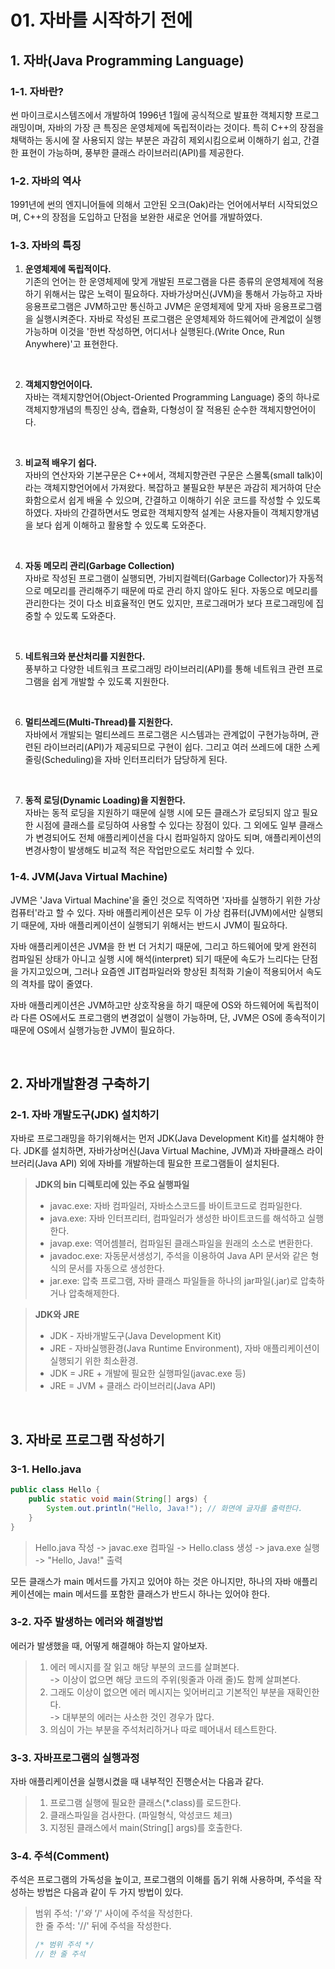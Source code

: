 # 01. 자바를 시작하기 전에

## 1. 자바(Java Programming Language)
### 1-1. 자바란?
썬 마이크로시스템즈에서 개발하여 1996년 1월에 공식적으로 발표한 객체지향 프로그래밍이며, 자바의 가장 큰 특징은 운영체제에 독립적이라는 것이다.
특히 C++의 장점을 채택하는 동시에 잘 사용되지 않는 부분은 과감히 제외시킴으로써 이해하기 쉽고, 간결한 표현이 가능하며, 풍부한 클래스 라이브러리(API)를 제공한다.

### 1-2. 자바의 역사
1991년에 썬의 엔지니어들에 의해서 고안된 오크(Oak)라는 언어에서부터 시작되었으며, C++의 장점을 도입하고 단점을 보완한 새로운 언어를 개발하였다.

### 1-3. 자바의 특징
1. **운영체제에 독립적이다.**  
기존의 언어는 한 운영체제에 맞게 개발된 프로그램을 다른 종류의 운영체제에 적용하기 위해서는 많은 노력이 필요하다. 
자바가상머신(JVM)을 통해서 가능하고 자바 응용프로그램은 JVM하고만 통신하고 JVM은 운영체제에 맞게 자바 응용프로그램을 실행시켜준다.
자바로 작성된 프로그램은 운영체제와 하드웨어에 관계없이 실행 가능하며 이것을 '한번 작성하면, 어디서나 실행된다.(Write Once, Run Anywhere)'고 표현한다.

<br>

2. **객체지향언어이다.**  
자바는 객체지향언어(Object-Oriented Programming Language) 중의 하나로 객체지향개념의 특징인 상속, 캡슐화, 다형성이 잘 적용된 순수한 객체지향언어이다.

<br>

3. **비교적 배우기 쉽다.**  
자바의 연산자와 기본구문은 C++에서, 객체지향관련 구문은 스몰톡(small talk)이라는 객체지향언어에서 가져왔다.
복잡하고 불필요한 부분은 과감히 제거하여 단순화함으로서 쉽게 배울 수 있으며, 간결하고 이해하기 쉬운 코드를 작성할 수 있도록 하였다.
자바의 간결하면서도 명료한 객체지향적 설계는 사용자들이 객체지향개념을 보다 쉽게 이해하고 활용할 수 있도록 도와준다.

<br>

4. **자동 메모리 관리(Garbage Collection)**  
자바로 작성된 프로그램이 실행되면, 가비지컬렉터(Garbage Collector)가 자동적으로 메모리를 관리해주기 때문에 따로 관리 하지 않아도 된다.
자동으로 메모리를 관리한다는 것이 다소 비효율적인 면도 있지만, 프로그래머가 보다 프로그래밍에 집중할 수 있도록 도와준다.

<br>

5. **네트워크와 분산처리를 지원한다.**  
풍부하고 다양한 네트워크 프로그래밍 라이브러리(API)를 통해 네트워크 관련 프로그램을 쉽게 개발할 수 있도록 지원한다.

<br>

6. **멀티쓰레드(Multi-Thread)를 지원한다.**  
자바에서 개발되는 멀티쓰레드 프로그램은 시스템과는 관계없이 구현가능하며, 관련된 라이브러리(API)가 제공되므로 구현이 쉽다.
그리고 여러 쓰레드에 대한 스케줄링(Scheduling)을 자바 인터프리터가 담당하게 된다.

<br>

7. **동적 로딩(Dynamic Loading)을 지원한다.**  
자바는 동적 로딩을 지원하기 때문에 실행 시에 모든 클래스가 로딩되지 않고 필요한 시점에 클래스를 로딩하여 사용할 수 있다는 장점이 있다.
그 외에도 일부 클래스가 변경되어도 전체 애플리케이션을 다시 컴파일하지 않아도 되며, 애플리케이션의 변경사항이 발생해도 비교적 적은 작업만으로도 처리할 수 있다.

### 1-4. JVM(Java Virtual Machine)
JVM은 'Java Virtual Machine'을 줄인 것으로 직역하면 '자바를 실행하기 위한 가상 컴퓨터'라고 할 수 있다.
자바 애플리케이션은 모두 이 가상 컴퓨터(JVM)에서만 실행되기 때문에, 자바 애플리케이션이 실행되기 위해서는 반드시 JVM이 필요하다.

자바 애플리케이션은 JVM을 한 번 더 거치기 때문에, 그리고 하드웨어에 맞게 완전히 컴파일된 상태가 아니고 실행 시에 해석(interpret) 되기 때문에 속도가 느리다는 단점을 가지고있으며,
그러나 요즘엔 JIT컴파일러와 향상된 최적화 기술이 적용되어서 속도의 격차를 많이 줄였다.

자바 애플리케이션은 JVM하고만 상호작용을 하기 때문에 OS와 하드웨어에 독립적이라 다른 OS에서도 프로그램의 변경없이 실행이 가능하며,
단, JVM은 OS에 종속적이기 때문에 OS에서 실행가능한 JVM이 필요하다.

<br>

## 2. 자바개발환경 구축하기
### 2-1. 자바 개발도구(JDK) 설치하기
자바로 프로그래밍을 하기위해서는 먼저 JDK(Java Development Kit)를 설치해야 한다.
JDK를 설치하면, 자바가상머신(Java Virtual Machine, JVM)과 자바클래스 라이브러리(Java API) 외에 자바를 개발하는데 필요한 프로그램들이 설치된다.

> **JDK의 bin 디렉토리에 있는 주요 실행파일**
> - javac.exe: 자바 컴파일러, 자바소스코드를 바이트코드로 컴파일한다.
> - java.exe: 자바 인터프리터, 컴파일러가 생성한 바이트코드를 해석하고 실행한다.
> - javap.exe: 역어셈블러, 컴파일된 클래스파일을 원래의 소스로 변환한다.
> - javadoc.exe: 자동문서생성기, 주석을 이용하여 Java API 문서와 같은 형식의 문서를 자동으로 생성한다.
> - jar.exe: 압축 프로그램, 자바 클래스 파일들을 하나의 jar파일(.jar)로 압축하거나 압축해제한다.

> **JDK와 JRE**
> - JDK - 자바개발도구(Java Development Kit)
> - JRE - 자바실행환경(Java Runtime Environment), 자바 애플리케이션이 실행되기 위한 최소환경.
> - JDK = JRE + 개발에 필요한 실행파일(javac.exe 등)
> - JRE = JVM + 클래스 라이브러리(Java API)

<br>

## 3. 자바로 프로그램 작성하기
### 3-1. Hello.java
```java
public class Hello {
    public static void main(String[] args) {
        System.out.println("Hello, Java!"); // 화면에 글자를 출력한다.
    } 
}
```

> Hello.java 작성 -> javac.exe 컴파일 -> Hello.class 생성 -> java.exe 실행 -> "Hello, Java!" 출력

모든 클래스가 main 메서드를 가지고 있어야 하는 것은 아니지만, 하나의 자바 애플리케이션에는 main 메서드를 포함한 클래스가 반드시 하나는 있어야 한다.

### 3-2. 자주 발생하는 에러와 해결방법
에러가 발생했을 때, 어떻게 해결해야 하는지 알아보자.
> 1. 에러 메시지를 잘 읽고 해당 부분의 코드를 살펴본다.  
> -> 이상이 없으면 해당 코드의 주위(윗줄과 아래 줄)도 함께 살펴본다.
> 2. 그래도 이상이 없으면 에러 메시지는 잊어버리고 기본적인 부분을 재확인한다.  
> -> 대부분의 에러는 사소한 것인 경우가 많다.
> 3. 의심이 가는 부분을 주석처리하거나 따로 떼어내서 테스트한다.

### 3-3. 자바프로그램의 실행과정
자바 애플리케이션을 실행시켰을 때 내부적인 진행순서는 다음과 같다.
> 1. 프로그램 실행에 필요한 클래스(*.class)를 로드한다.
> 2. 클래스파일을 검사한다. (파일형식, 악성코드 체크)
> 3. 지정된 클래스에서 main(String[] args)를 호출한다.

### 3-4. 주석(Comment)
주석은 프로그램의 가독성을 높이고, 프로그램의 이해를 돕기 위해 사용하며,
주석을 작성하는 방법은 다음과 같이 두 가지 방법이 있다.

> 범위 주석: '/*'와 '*/' 사이에 주석을 작성한다.  
> 한 줄 주석: '//' 뒤에 주석을 작성한다.
> ```java
> /* 범위 주석 */
> // 한 줄 주석
> ```